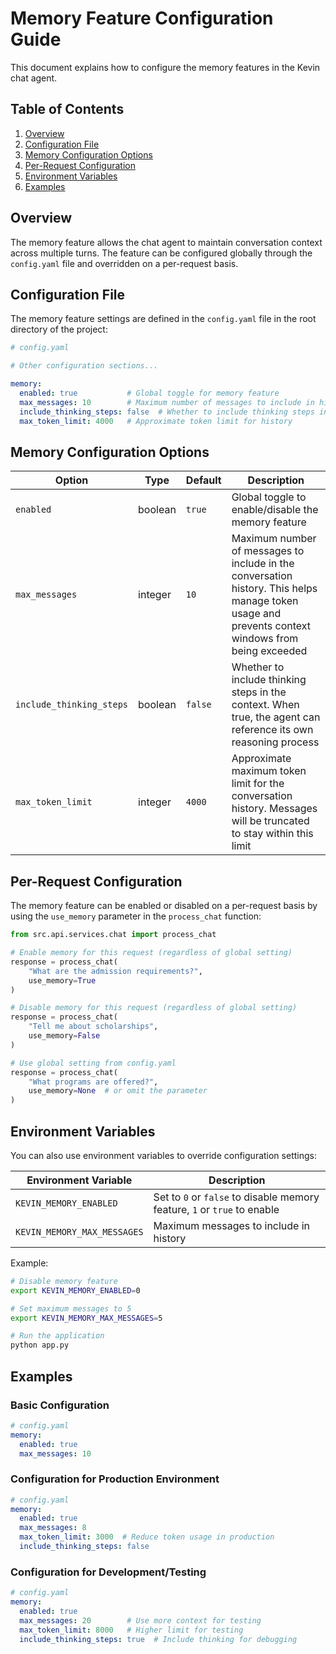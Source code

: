 # Memory Feature Configuration Guide

This document explains how to configure the memory features in the Kevin chat agent.

## Table of Contents

1. [Overview](#overview)
2. [Configuration File](#configuration-file)
3. [Memory Configuration Options](#memory-configuration-options)
4. [Per-Request Configuration](#per-request-configuration)
5. [Environment Variables](#environment-variables)
6. [Examples](#examples)

## Overview

The memory feature allows the chat agent to maintain conversation context across multiple turns. The feature can be configured globally through the `config.yaml` file and overridden on a per-request basis.

## Configuration File

The memory feature settings are defined in the `config.yaml` file in the root directory of the project:

```yaml
# config.yaml

# Other configuration sections...

memory:
  enabled: true           # Global toggle for memory feature
  max_messages: 10        # Maximum number of messages to include in history
  include_thinking_steps: false  # Whether to include thinking steps in context
  max_token_limit: 4000   # Approximate token limit for history
```

## Memory Configuration Options

| Option | Type | Default | Description |
|--------|------|---------|-------------|
| `enabled` | boolean | `true` | Global toggle to enable/disable the memory feature |
| `max_messages` | integer | `10` | Maximum number of messages to include in the conversation history. This helps manage token usage and prevents context windows from being exceeded |
| `include_thinking_steps` | boolean | `false` | Whether to include thinking steps in the context. When true, the agent can reference its own reasoning process |
| `max_token_limit` | integer | `4000` | Approximate maximum token limit for the conversation history. Messages will be truncated to stay within this limit |

## Per-Request Configuration

The memory feature can be enabled or disabled on a per-request basis by using the `use_memory` parameter in the `process_chat` function:

```python
from src.api.services.chat import process_chat

# Enable memory for this request (regardless of global setting)
response = process_chat(
    "What are the admission requirements?",
    use_memory=True
)

# Disable memory for this request (regardless of global setting)
response = process_chat(
    "Tell me about scholarships",
    use_memory=False
)

# Use global setting from config.yaml
response = process_chat(
    "What programs are offered?",
    use_memory=None  # or omit the parameter
)
```

## Environment Variables

You can also use environment variables to override configuration settings:

| Environment Variable | Description |
|----------------------|-------------|
| `KEVIN_MEMORY_ENABLED` | Set to `0` or `false` to disable memory feature, `1` or `true` to enable |
| `KEVIN_MEMORY_MAX_MESSAGES` | Maximum messages to include in history |

Example:

```bash
# Disable memory feature
export KEVIN_MEMORY_ENABLED=0

# Set maximum messages to 5
export KEVIN_MEMORY_MAX_MESSAGES=5

# Run the application
python app.py
```

## Examples

### Basic Configuration

```yaml
# config.yaml
memory:
  enabled: true
  max_messages: 10
```

### Configuration for Production Environment

```yaml
# config.yaml
memory:
  enabled: true
  max_messages: 8
  max_token_limit: 3000  # Reduce token usage in production
  include_thinking_steps: false
```

### Configuration for Development/Testing

```yaml
# config.yaml
memory:
  enabled: true
  max_messages: 20        # Use more context for testing
  max_token_limit: 8000   # Higher limit for testing
  include_thinking_steps: true  # Include thinking for debugging
``` 